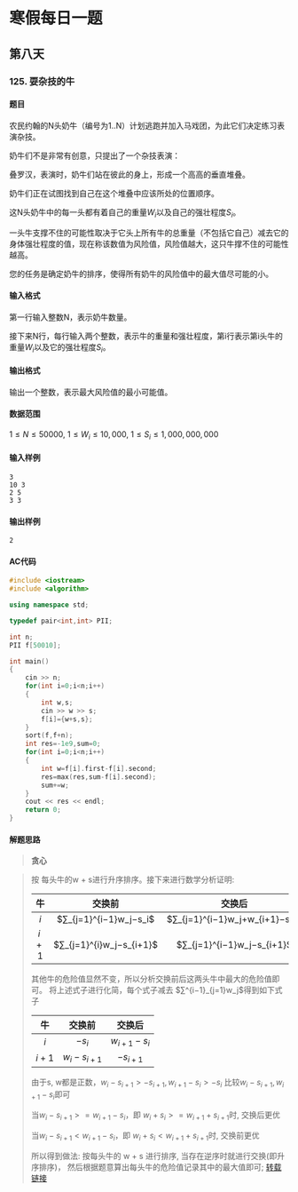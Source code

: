 # 寒假每日一题

## 第八天

### 125. 耍杂技的牛

#### 题目

农民约翰的N头奶牛（编号为1..N）计划逃跑并加入马戏团，为此它们决定练习表演杂技。

奶牛们不是非常有创意，只提出了一个杂技表演：

叠罗汉，表演时，奶牛们站在彼此的身上，形成一个高高的垂直堆叠。

奶牛们正在试图找到自己在这个堆叠中应该所处的位置顺序。

这N头奶牛中的每一头都有着自己的重量$W_i$以及自己的强壮程度$S_i$。

一头牛支撑不住的可能性取决于它头上所有牛的总重量（不包括它自己）减去它的身体强壮程度的值，现在称该数值为风险值，风险值越大，这只牛撑不住的可能性越高。

您的任务是确定奶牛的排序，使得所有奶牛的风险值中的最大值尽可能的小。

#### 输入格式

第一行输入整数N，表示奶牛数量。

接下来N行，每行输入两个整数，表示牛的重量和强壮程度，第i行表示第i头牛的重量$W_i$以及它的强壮程度$S_i$。

#### 输出格式

输出一个整数，表示最大风险值的最小可能值。

#### 数据范围

$1≤N≤50000$,
$1≤W_i≤10,000$,
$1≤S_i≤1,000,000,000$

#### 输入样例

```
3
10 3
2 5
3 3
```

#### 输出样例

```
2
```

#### AC代码

```c++
#include <iostream>
#include <algorithm>

using namespace std;

typedef pair<int,int> PII;

int n;
PII f[50010];

int main()
{
    cin >> n;
    for(int i=0;i<n;i++)
    {
        int w,s;
        cin >> w >> s;
        f[i]={w+s,s};
    }
    sort(f,f+n);
    int res=-1e9,sum=0;
    for(int i=0;i<n;i++)
    {
        int w=f[i].first-f[i].second;
        res=max(res,sum-f[i].second);
        sum+=w;
    }
    cout << res << endl;
    return 0;
}
```

#### 解题思路

> **贪心**

>按 每头牛的w + s进行升序排序。接下来进行数学分析证明:
>
>|  牛   |          交换前          |             交换后             |
>| :---: | :----------------------: | :----------------------------: |
>|  $i$  |  $∑_{j=1}^{i−1}w_j−s_i$  | $∑_{j=1}^{i−1}w_j+w_{i+1}−s_i$ |
>| $i+1$ | $∑_{j=1}^{i}w_j−s_{i+1}$ |   $∑_{j=1}^{i−1}w_j−s_{i+1}$   |
>
>
>其他牛的危险值显然不变，所以分析交换前后这两头牛中最大的危险值即可。
>将上述式子进行化简，每个式子减去 $∑^{i−1}_{j=1}w_j$得到如下式子
>
>|  牛   |    交换前     |    交换后     |
>| :---: | :-----------: | :-----------: |
>|  $i$  |    $-s_i$     | $w_{i+1}-s_i$ |
>| $i+1$ | $w_i-s_{i+1}$ |  $-s_{i+1}$   |
>
>
>由于s, w都是正数，$w_i−s_{i+1}>−s_{i+1} , w_{i+1}−s_i>−s_i$
>比较$w_i−s_{i+1}, w_{i+1}−s_i$即可
>
>当$w_i−s_{i+1}>=w_{i+1}−s_i$，即 $w_i+s_i>=w_{i+1}+s_{i+1}$时, 交换后更优
>
>当$w_i−s_{i+1}<w_{i+1}−s_i$，即 $w_i+s_i<w_{i+1}+s_{i+1}$时, 交换前更优
>
>所以得到做法: 按每头牛的 w + s 进行排序, 当存在逆序时就进行交换(即升序排序)，
>然后根据题意算出每头牛的危险值记录其中的最大值即可;
>[转载链接](https://www.acwing.com/solution/content/845/)
>

